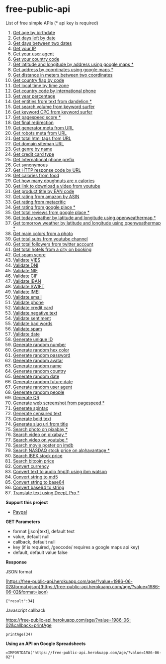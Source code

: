 # free-public-api
 
List of free simple APIs (* api key is required)

1. [Get age by birthdate](https://free-public-api.herokuapp.com/age/?value=1986-06-02)
1. [Get days left by date](https://free-public-api.herokuapp.com/days_left/?value=2020-12-31)
1. [Get days between two dates](https://free-public-api.herokuapp.com/days_between/?value=2020-10-01,2020-10-09)
1. [Get your IP](https://free-public-api.herokuapp.com/user_ip/)
1. [Get your user agent](https://free-public-api.herokuapp.com/user_agent/)
1. [Get your country code](https://free-public-api.herokuapp.com/user_country/)
1. [Get latitude and longitude by address using google maps *](https://free-public-api.herokuapp.com/geocode/?value=calle%20d%27ulla%2017%2C%20torroella%20de%20montgri&key=)
1. [Get address by coordinates using google maps *](https://free-public-api.herokuapp.com/geocode_reverse/?value=42.0412139,3.1251759&key=)
1. [Get distance in meters between two coordinates](https://free-public-api.herokuapp.com/distance_coordinates/?value=11.657740,77.766270-11.074820,77.002160)
1. [Get country flag by code](https://free-public-api.herokuapp.com/country_flag/?value=ES)
1. [Get local time by time zone](https://free-public-api.herokuapp.com/local_time/?value=Europe/Madrid)
1. [Get country code by international phone](https://free-public-api.herokuapp.com/country_phone_prefix_reverse/?value=49%2089%20123%20456%20789)
1. [Get year percentage](https://free-public-api.herokuapp.com/year_percentage/)
1. [Get entities from text from dandelion *](https://free-public-api.herokuapp.com/entities/?value=The%20Mona%20Lisa%20is%20a%2016th%20century%20oil%20painting%20created%20by%20Leonardo.%20It%27s%20held%20at%20the%20Louvre%20in%20Paris.&lang=en&key=)
1. [Get search volume from keyword surfer](https://free-public-api.herokuapp.com/seo_search_volume/?value=vestidos+de+novia&country=es)
1. [Get keyword CPC from keyword surfer](https://free-public-api.herokuapp.com/seo_keyword_cpc/?value=vestidos+de+novia&country=es)
1. [Get pagespeed score *](https://free-public-api.herokuapp.com/pagespeed_score/?value=https://github.com/&device=mobile&key=)
1. [Get final redirection](https://free-public-api.herokuapp.com/final_redirect/?value=https://t.co/PAzsIQVNhg)
1. [Get generator meta from URL](https://free-public-api.herokuapp.com/meta_generator/?value=https://ayudawp.com/)
1. [Get robots meta from URL](https://free-public-api.herokuapp.com/meta_robots/?value=https://ayudawp.com/)
1. [Get total html tags from URL](https://free-public-api.herokuapp.com/count_html_tags/?value=https://ayudawp.com/)
1. [Get domain sitemap URL](https://free-public-api.herokuapp.com/domain_sitemap/?value=vivirenremoto.com)
1. [Get genre by name](https://free-public-api.herokuapp.com/genre_name/?value=silvia)
1. [Get credit card type](https://free-public-api.herokuapp.com/credit_card_type/?value=4242424242424242)
1. [Get International phone prefix](https://free-public-api.herokuapp.com/country_phone_prefix/?value=ES)
1. [Get synonymous](https://free-public-api.herokuapp.com/synonymous/?value=avi%C3%B3n&lang=es)
1. [Get HTTP response code by URL](https://free-public-api.herokuapp.com/http_response_code/?value=https://github.com/)
1. [Get calories from food](https://free-public-api.herokuapp.com/food_calories/?value=banana)
1. [Get how many doughnuts are x calories](https://free-public-api.herokuapp.com/calories_to_doughnut/?value=380000)
1. [Get link to download a video from youtube](https://free-public-api.herokuapp.com/youtube_mp4/?value=https://www.youtube.com/watch?v=oNXzMBA9VU4)
1. [Get product title by EAN code](https://free-public-api.herokuapp.com/product_title_ean/?value=5030917291098&country=ES)
1. [Get rating from amazon by ASIN](https://free-public-api.herokuapp.com/rating_amazon/?value=B07PHPXHQS&country=ES)
1. [Get rating from metacritic](https://free-public-api.herokuapp.com/rating_metacritic/?value=crash+4&type=game)
1. [Get rating from google place *](https://free-public-api.herokuapp.com/rating_google_business/?value=ChIJozQUqiQ9uxIRGuHqxjciIOw&key=)
1. [Get total reviews from google place *](https://free-public-api.herokuapp.com/reviews_google_business/?value=ChIJozQUqiQ9uxIRGuHqxjciIOw&key=)
1. [Get today weather by latitude and longitude using openweathermap *](https://free-public-api.herokuapp.com/weather_today/?value=40.4378698,-3.8196207&lang=es&units=metric&key=)
1. [Get tomorrow weather by latitude and longitude using openweathermap *](https://free-public-api.herokuapp.com/weather_tomorrow/?value=40.4378698,-3.8196207&lang=es&units=metric&key=)
1. [Get main colors from a photo](https://free-public-api.herokuapp.com/photo_colors/?value=https://images.unsplash.com/photo-1526047932273-341f2a7631f9?ixlib=rb-1.2.1&ixid=eyJhcHBfaWQiOjEyMDd9&auto=format&fit=crop&w=400&q=60)
1. [Get total subs from youtube channel](https://free-public-api.herokuapp.com/followers_youtube/?value=UC5ABuhKL2CIfTf54qTnTUhQ&key=)
1. [Get total followers from twitter account](https://free-public-api.herokuapp.com/followers_twitter/?value=vivirenremoto)
1. [Get total hotels from a city on booking](https://free-public-api.herokuapp.com/total_booking_hotels_city/?value=-390625)
1. [Get spam score](https://free-public-api.herokuapp.com/spam_score/?value=esto+es+viagra&lang=es)
1. [Validate VIES](https://free-public-api.herokuapp.com/validate_vies/?value=LU20260743)
1. [Validate DNI](https://free-public-api.herokuapp.com/validate_dni/?value=65839957L)
1. [Validate NIF](https://free-public-api.herokuapp.com/validate_nif/?value=65839957L)
1. [Validate CIF](https://free-public-api.herokuapp.com/validate_cif/?value=A62134341)
1. [Validate IBAN](https://free-public-api.herokuapp.com/validate_iban/?value=ES6621000418401234567891)
1. [Validate SWIFT](https://free-public-api.herokuapp.com/validate_swift/?value=BSCHESMMXXX)
1. [Validate IMEI](https://free-public-api.herokuapp.com/validate_imei/?value=868932036356090)
1. [Validate email](https://free-public-api.herokuapp.com/validate_email/?value=account@domain.com)
1. [Validate phone](https://free-public-api.herokuapp.com/validate_phone/?value=49%2089%20123%20456%20789)
1. [Validate credit card](https://free-public-api.herokuapp.com/validate_credit_card/?value=4242424242424242)
1. [Validate negative text](https://free-public-api.herokuapp.com/validate_negative/?value=you%20are%20a%20son%20of%20a%20bitch&lang=en)
1. [Validate sentiment](https://free-public-api.herokuapp.com/validate_sentiment/?value=el+trabajo+de+juan+es+una+mierda&lang=en)
1. [Validate bad words](https://free-public-api.herokuapp.com/validate_bad_words/?value=fuck%20you&lang=en)
1. [Validate spam](https://free-public-api.herokuapp.com/validate_spam/?value=crazy+deal+free+viagra)
1. [Validate date](https://free-public-api.herokuapp.com/validate_date/?value=2001-02-29)
1. [Generate unique ID](https://free-public-api.herokuapp.com/generate_id/)
1. [Generate random number](https://free-public-api.herokuapp.com/generate_number/?value=50-100)
1. [Generate random hex color](https://free-public-api.herokuapp.com/generate_color/)
1. [Generate random password](https://free-public-api.herokuapp.com/generate_password/?length=8)
1. [Generate random avatar](https://free-public-api.herokuapp.com/generate_avatar/)
1. [Generate random name](https://free-public-api.herokuapp.com/generate_name/?value=female)
1. [Generate random country](https://free-public-api.herokuapp.com/generate_country/)
1. [Generate random date](https://free-public-api.herokuapp.com/generate_date/)
1. [Generate random future date](https://free-public-api.herokuapp.com/generate_future_date/)
1. [Generate random user agent](https://free-public-api.herokuapp.com/generate_user_agent/)
1. [Generate random people](https://free-public-api.herokuapp.com/generate_people/?limit=5&format=json)
1. [Generate QR](https://free-public-api.herokuapp.com/generate_qr/?value=https://github.com/&size=200)
1. [Generate web screenshot from pagespeed *](https://free-public-api.herokuapp.com/screenshot/?value=https://github.com/&device=mobile&key=)
1. [Generate spintax](https://free-public-api.herokuapp.com/spintax?value=el%20avi%C3%B3n%20es%20muy%20grande&lang=es)
1. [Generate censured text](https://free-public-api.herokuapp.com/censured_text/?value=you%20are%20a%20son%20of%20a%20bitch&lang=en)
1. [Generate bold text](https://free-public-api.herokuapp.com/bold_text/?value=hola)
1. [Generate slug url from title](https://free-public-api.herokuapp.com/slug/?value=Koeman%20se%20estrena%20con%20victoria%20y%20con%20Messi%20como%20titular&delimeter=-&stop_words=0&domain=https://marca.com)
1. [Search photo on pixabay *](https://free-public-api.herokuapp.com/search_photo/?value=dog&key=)
1. [Search video on pixabay *](https://free-public-api.herokuapp.com/search_video/?value=london&key=)
1. [Search video on youtube *](https://free-public-api.herokuapp.com/search_youtube/?value=rickroll&key=)
1. [Search movie poster on imdb](https://free-public-api.herokuapp.com/movie_poster/?value=the+sixth+sense)
1. [Search NASDAQ stock price on alphavantage *](https://free-public-api.herokuapp.com/stock_price_nasdaq/?value=MSFT&key=)
1. [Search IBEX stock price](https://free-public-api.herokuapp.com/stock_price_ibex/?value=APPL)
1. [Search bitcoin price](https://free-public-api.herokuapp.com/bitcoin_price/?currency=EUR)
1. [Convert currency](https://free-public-api.herokuapp.com/currency_conversor/?value=10&from=EUR&to=USD)
1. [Convert text to audio (mp3) using ibm watson](https://free-public-api.herokuapp.com/speech/?value=hola&voice=es-ES_EnriqueVoice)
1. [Convert string to md5](https://free-public-api.herokuapp.com/encode_md5/?value=string)
1. [Convert string to base64](https://free-public-api.herokuapp.com/encode_base64/?value=string)
1. [Convert base64 to string](https://free-public-api.herokuapp.com/decode_base64/?value=c3RyaW5n)
1. [Translate text using DeepL Pro *](https://free-public-api.herokuapp.com/translate/?value=hola&from=es&to=en&key=)

**Support this project**

- [Paypal](https://paypal.me/miquelcamps)

**GET Parameters**

- format [json|text], default text
- value, default null
- callback, default null
- key (if is required, /geocode/ requires a google maps api key)
- default, default value false

**Response**

JSON format

[https://free-public-api.herokuapp.com/age/?value=1986-06-02&format=json](https://free-public-api.herokuapp.com/age/?value=1986-06-02&format=json)

```
{"result":34}
```

Javascript callback

https://free-public-api.herokuapp.com/age/?value=1986-06-02&callback=printAge

```
printAge(34)
```

**Using an API on Google Spreadsheets**
```
=IMPORTDATA("https://free-public-api.herokuapp.com/age/?value=1986-06-02")
```
